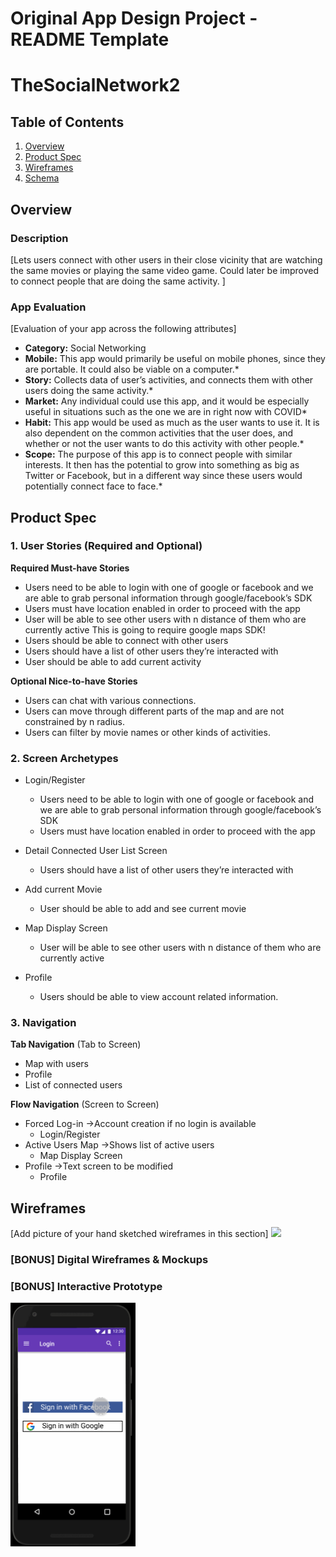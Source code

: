 Original App Design Project - README Template
===

# TheSocialNetwork2

## Table of Contents
1. [Overview](#Overview)
1. [Product Spec](#Product-Spec)
1. [Wireframes](#Wireframes)
2. [Schema](#Schema)

## Overview
### Description
[Lets users connect with other users in their close vicinity that are watching the same movies or playing the same video game. Could later be improved to connect people that are doing the same activity. ]

### App Evaluation
[Evaluation of your app across the following attributes]
- **Category:** Social Networking
- **Mobile:** This app would primarily be useful on mobile phones, since they are portable. It could also be viable on a computer.* 
- **Story:** Collects data of user’s activities, and connects them with other users doing the same activity.*
- **Market:** Any individual could use this app, and it would be especially useful in situations such as the one we are in right now with COVID*
- **Habit:** This app would be used as much as the user wants to use it. It is also dependent on the common activities that the user does, and whether or not the user wants to do this activity with other people.*
- **Scope:** The purpose of this app is to connect people with similar interests. It then has the potential to grow into something as big as Twitter or Facebook, but in a different way since these users would potentially connect face to face.*

## Product Spec

### 1. User Stories (Required and Optional)

**Required Must-have Stories**

* Users need to be able to login with one of google or facebook and we are able to grab personal information through google/facebook’s SDK
* Users must have location enabled in order to proceed with the app
* User will be able to see other users with n distance of them who are currently active
This is going to require google maps SDK!
* Users should be able to connect with other users
* Users should have a list of other users they’re interacted with
* User should be able to add current activity

**Optional Nice-to-have Stories**

* Users can chat with various connections. 
* Users can move through different parts of the map and are not constrained by n radius. 
* Users can filter by movie names or other kinds of activities. 

### 2. Screen Archetypes

* Login/Register
   * Users need to be able to login with one of google or facebook and we are able to grab personal information through google/facebook’s SDK
   * Users must have location enabled in order to proceed with the app

* Detail Connected User List Screen
   * Users should have a list of other users they’re interacted with

* Add current Movie
   * User should be able to add and see current movie

* Map Display Screen
   * User will be able to see other users with n distance of them who are currently active

* Profile
   * Users should be able to view account related information. 

### 3. Navigation

**Tab Navigation** (Tab to Screen)

* Map with users
* Profile
* List of connected users

**Flow Navigation** (Screen to Screen)

* Forced Log-in ->Account creation if no login is available
   * Login/Register
* Active Users Map ->Shows list of active users
   * Map Display Screen
* Profile ->Text screen to be modified
   * Profile

## Wireframes
[Add picture of your hand sketched wireframes in this section]
<img src="YOUR_WIREFRAME_IMAGE_URL" width=600>

### [BONUS] Digital Wireframes & Mockups

### [BONUS] Interactive Prototype
<img src="https://github.com/TheSocialNetwork2/legendary-eureka/blob/main/project_prototype_v1.gif" width=200>
